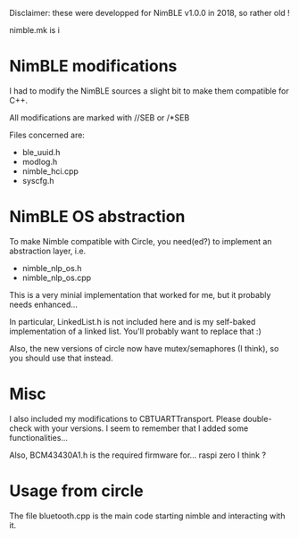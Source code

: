 Disclaimer: these were developped for NimBLE v1.0.0 in 2018, so rather old !

nimble.mk is i


# NimBLE modifications


I had to modify the NimBLE sources a slight bit to make them compatible for C++.

All modifications are marked with //SEB or /*SEB

Files concerned are:
* ble_uuid.h
* modlog.h
* nimble_hci.cpp
* syscfg.h


# NimBLE OS abstraction

To make Nimble compatible with Circle, you need(ed?) to implement an abstraction layer, i.e.
* nimble_nlp_os.h
* nimble_nlp_os.cpp

This is a very minial implementation that worked for me, but it probably needs enhanced...

In particular, LinkedList.h is not included here and is my self-baked implementation of a linked list. You'll probably want to replace that :)

Also, the new versions of circle now have mutex/semaphores (I think), so you should use that instead.


# Misc

I also included my modifications to CBTUARTTransport. Please double- check with your versions. I seem to remember that I added some functionalities...

Also, BCM43430A1.h is the required firmware for... raspi zero I think ?




# Usage from circle

The file bluetooth.cpp is the main code starting nimble and interacting with it.

